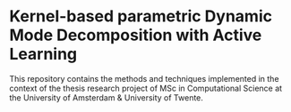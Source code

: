 # Kernel-based parametric Dynamic Mode Decomposition with Active Learning 

This repository contains the methods and techniques implemented in the context of the thesis research project of MSc in Computational Science at the University of Amsterdam & University of Twente.

